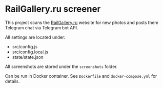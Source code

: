 # RailGallery.ru screener

This project scans the [RailGallery.ru](http://railgallery.ru) website for new photos and posts them Telegram chat via Telegram bot API.

All settings are located under:

- src/config.js
- src/config.local.js
- state/state.json

All screenshots are stored under the `screenshots` folder.

Can be run in Docker container. See `Dockerfile` and `docker-compose.yml` for details.

